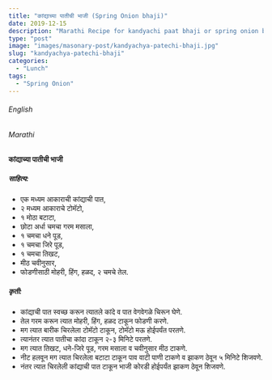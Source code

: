 ```yaml
---
title: "कांद्याच्या पातीची भाजी (Spring Onion bhaji)"
date: 2019-12-15
description: "Marathi Recipe for kandyachi paat bhaji or spring onion bhaji"
type: "post"
image: "images/masonary-post/kandyachya-patechi-bhaji.jpg"
slug: "kandyachya-patechi-bhaji"
categories: 
  - "Lunch"
tags:
  - "Spring Onion"
---
```


###### English








###### Marathi




#### कांद्याच्या पातीची भाजी 



##### साहित्य: 
- एक मध्यम आकाराची कांद्याची पात,
- २ मध्यम आकाराचे टोमॅटो,
- १ मोठा बटाटा, 
- छोटा अर्धा चमचा गरम मसाला,
- १ चमचा धने पूड,
- १ चमचा जिरे पूड,
- १ चमचा तिखट,
- मीठ चवीनुसार,
- फोडणीसाठी मोहरी, हिंग, हळद, २ चमचे तेल. 



##### कृती: 
- कांद्याची पात स्वच्छ करून त्यातले कांदे व पात वेगवेगळे चिरून घेणे.
- तेल गरम करून त्यात मोहरी, हिंग, हळद टाकून फोडणी करणे.
- मग त्यात बारीक चिरलेला टोमॅटो टाकून, टोमॅटो मऊ होईपर्यंत परतणे.
- त्यानंतर त्यात पातीचा कांदा टाकून २-३ मिनिटे परतणे.
- मग त्यात तिखट, धने-जिरे पूड, गरम मसाला व चवीनुसार मीठ टाकणे.
- नीट हलवून मग त्यात चिरलेला बटाटा टाकून पाव वाटी पाणी टाकणे व झाकण ठेवून ५ मिनिटे शिजवणे.
- नंतर त्यात चिरलेली कांद्याची पात टाकून भाजी कोरडी होईपर्यंत झाकण ठेवून शिजवणे.
